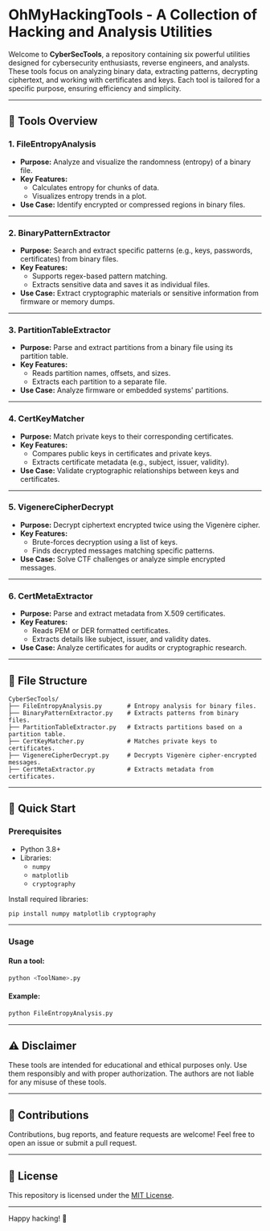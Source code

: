 # OhMyHackingTools - A Collection of Hacking and Analysis Utilities

Welcome to **CyberSecTools**, a repository containing six powerful utilities designed for cybersecurity enthusiasts, reverse engineers, and analysts. These tools focus on analyzing binary data, extracting patterns, decrypting ciphertext, and working with certificates and keys. Each tool is tailored for a specific purpose, ensuring efficiency and simplicity.

---

## 🔧 Tools Overview

### 1. **FileEntropyAnalysis**
- **Purpose:** Analyze and visualize the randomness (entropy) of a binary file.
- **Key Features:**
  - Calculates entropy for chunks of data.
  - Visualizes entropy trends in a plot.
- **Use Case:** Identify encrypted or compressed regions in binary files.

---

### 2. **BinaryPatternExtractor**
- **Purpose:** Search and extract specific patterns (e.g., keys, passwords, certificates) from binary files.
- **Key Features:**
  - Supports regex-based pattern matching.
  - Extracts sensitive data and saves it as individual files.
- **Use Case:** Extract cryptographic materials or sensitive information from firmware or memory dumps.

---

### 3. **PartitionTableExtractor**
- **Purpose:** Parse and extract partitions from a binary file using its partition table.
- **Key Features:**
  - Reads partition names, offsets, and sizes.
  - Extracts each partition to a separate file.
- **Use Case:** Analyze firmware or embedded systems' partitions.

---

### 4. **CertKeyMatcher**
- **Purpose:** Match private keys to their corresponding certificates.
- **Key Features:**
  - Compares public keys in certificates and private keys.
  - Extracts certificate metadata (e.g., subject, issuer, validity).
- **Use Case:** Validate cryptographic relationships between keys and certificates.

---

### 5. **VigenereCipherDecrypt**
- **Purpose:** Decrypt ciphertext encrypted twice using the Vigenère cipher.
- **Key Features:**
  - Brute-forces decryption using a list of keys.
  - Finds decrypted messages matching specific patterns.
- **Use Case:** Solve CTF challenges or analyze simple encrypted messages.

---

### 6. **CertMetaExtractor**
- **Purpose:** Parse and extract metadata from X.509 certificates.
- **Key Features:**
  - Reads PEM or DER formatted certificates.
  - Extracts details like subject, issuer, and validity dates.
- **Use Case:** Analyze certificates for audits or cryptographic research.

---

## 📂 File Structure
```plaintext
CyberSecTools/
├── FileEntropyAnalysis.py       # Entropy analysis for binary files.
├── BinaryPatternExtractor.py    # Extracts patterns from binary files.
├── PartitionTableExtractor.py   # Extracts partitions based on a partition table.
├── CertKeyMatcher.py            # Matches private keys to certificates.
├── VigenereCipherDecrypt.py     # Decrypts Vigenère cipher-encrypted messages.
├── CertMetaExtractor.py         # Extracts metadata from certificates.
```

---

## 🚀 Quick Start

### Prerequisites
- Python 3.8+
- Libraries:
  - `numpy`
  - `matplotlib`
  - `cryptography`

Install required libraries:
```bash
pip install numpy matplotlib cryptography
```

---

### Usage

#### Run a tool:
```bash
python <ToolName>.py
```

#### Example:
```bash
python FileEntropyAnalysis.py
```

---

## ⚠️ Disclaimer

These tools are intended for educational and ethical purposes only. Use them responsibly and with proper authorization. The authors are not liable for any misuse of these tools.

---

## 🤝 Contributions

Contributions, bug reports, and feature requests are welcome! Feel free to open an issue or submit a pull request.

---

## 📜 License

This repository is licensed under the [MIT License](LICENSE).

---

Happy hacking! 🚀
